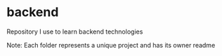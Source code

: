 # backend
Repository I use to learn backend technologies

Note: Each folder represents a unique project and has its owner readme
